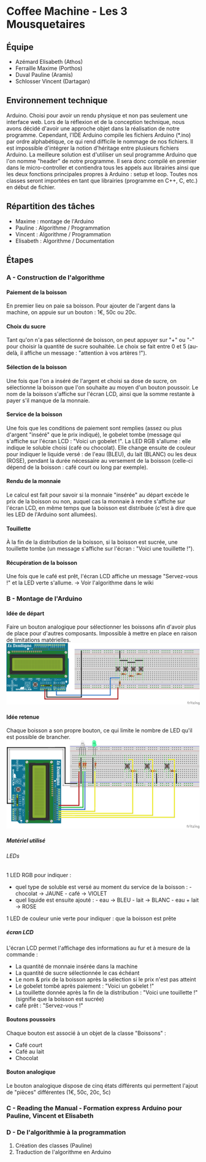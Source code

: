 # Coffee Machine - Les 3 Mousquetaires

## Équipe
- Azémard Elisabeth (Athos)
- Ferraille Maxime (Porthos)
- Duval Pauline (Aramis)
- Schlosser Vincent (Dartagan)

## Environnement technique
Arduino. Choisi pour avoir un rendu physique et non pas seulement une interface web.
Lors de la réflexion et de la conception technique, nous avons décidé d'avoir une approche objet dans la réalisation de notre programme. 
Cependant, l'IDE Arduino compile les fichiers Arduino (\*.ino) par ordre alphabétique, ce qui rend difficile le nommage de nos fichiers. Il est impossible d'intégrer la notion d'héritage entre plusieurs fichiers Arduino. La meilleure solution est d'utiliser un seul programme Arduino que l'on nomme "header" de notre programme. Il sera donc compilé en premier dans le micro-controller et contiendra tous les appels aux librairies ainsi que les deux fonctions principales propres à Arduino : setup et loop. Toutes nos classes seront importées en tant que librairies (programme en C++, C, etc.) en début de fichier. 

## Répartition des tâches
- Maxime : montage de l'Arduino
- Pauline : Algorithme / Programmation
- Vincent : Algorithme / Programmation
- Elisabeth : Algorithme / Documentation

## Étapes
### A - Construction de l'algorithme
#### Paiement de la boisson
En premier lieu on paie sa boisson. Pour ajouter de l'argent dans la machine, on appuie sur un bouton : 1€, 50c ou 20c.

#### Choix du sucre
Tant qu'on n'a pas sélectionné de boisson, on peut appuyer sur "+" ou "-" pour choisir la quantité de sucre souhaitée. Le choix se fait entre 0 et 5 (au-delà, il affiche un message : "attention à vos artères !").

#### Sélection de la boisson
Une fois que l'on a inséré de l'argent et choisi sa dose de sucre, on sélectionne la boisson que l'on souhaite au moyen d'un bouton poussoir. Le nom de la boisson s'affiche sur l'écran LCD, ainsi que la somme restante à payer s'il manque de la monnaie.

#### Service de la boisson
Une fois que les conditions de paiement sont remplies (assez ou plus d'argent "inséré" que le prix indiqué), le gobelet tombe (message qui s'affiche sur l'écran LCD : "Voici un gobelet !". La LED RGB s'allume : elle indique le soluble choisi (café ou chocolat). Elle change ensuite de couleur pour indiquer le liquide versé : de l'eau (BLEU), du lait (BLANC) ou les deux (ROSE), pendant la durée nécessaire au versement de la boisson (celle-ci dépend de la boisson : café court ou long par exemple).

#### Rendu de la monnaie
Le calcul est fait pour savoir si la monnaie "insérée" au départ excède le prix de la boisson ou non, auquel cas la monnaie à rendre s'affiche sur l'écran LCD, en même temps que la boisson est distribuée (c'est à dire que les LED de l'Arduino sont allumées).

#### Touillette
À la fin de la distribution de la boisson, si la boisson est sucrée, une touillette tombe (un message s'affiche sur l'écran : "Voici une touillette !").

#### Récupération de la boisson
Une fois que le café est prêt, l'écran LCD affiche un message "Servez-vous !" et la LED verte s'allume.
-> Voir l'algorithme dans le wiki


### B - Montage de l'Arduino
#### Idée de départ
Faire un bouton analogique pour sélectionner les boissons afin d'avoir plus de place pour d'autres composants. Impossible à mettre en place en raison de limitations matérielles.
![schéma de l'idée de départ](./scheme_idea.png "Schéma de montage de l'idée de départ")

#### Idée retenue
Chaque boisson a son propre bouton, ce qui limite le nombre de LED qu'il est possible de brancher.
![schéma de l'idée mise en place](./scheme_definitive.png "Schéma de montage mis en place")

##### Matériel utilisé
###### LEDs
1 LED RGB pour indiquer :
- quel type de soluble est versé au moment du service de la boisson :
        - chocolat -> JAUNE
        - café -> VIOLET
- quel liquide est ensuite ajouté :
        - eau -> BLEU
        - lait -> BLANC
        - eau + lait -> ROSE

1 LED de couleur unie verte pour indiquer : que la boisson est prête

##### écran LCD 
L'écran LCD permet l'affichage des informations au fur et à mesure de la commande :
- La quantité de monnaie insérée dans la machine
- La quantité de sucre sélectionnée le cas échéant
- Le nom & prix de la boisson après la sélection si le prix n'est pas atteint
- Le gobelet tombé après paiement : "Voici un gobelet !"
- La touillette donnée après la fin de la distribution : "Voici une touillette !" (signifie que la boisson est sucrée)
- café prêt : "Servez-vous !"

#### Boutons poussoirs
Chaque bouton est associé à un objet de la classe "Boissons" :
- Café court
- Café au lait
- Chocolat

#### Bouton analogique
Le bouton analogique dispose de cinq états différents qui permettent l'ajout de "pièces" différentes (1€, 50c, 20c, 5c)

### C - Reading the Manual - Formation express Arduino pour Pauline, Vincent et Elisabeth

### D - De l'algorithmie à la programmation
1. Création des classes (Pauline)
2. Traduction de l'algorithme en Arduino
